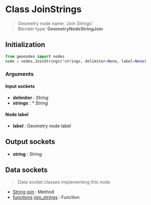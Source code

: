 
# Class JoinStrings

> Geometry node name: _'Join Strings'_<br>Blender type:  **GeometryNodeStringJoin**

## Initialization


```python
from geonodes import nodes
node = nodes.JoinStrings(*strings, delimiter=None, label=None)
```


### Arguments


#### Input sockets



- **delimiter** : _String_
- **strings** : * _String_



#### Node label



- **label** : Geometry node label



## Output sockets



- **string** : _String_



## Data sockets

> Data socket classes implementing this node


- [String](./sockets/String.md) [join](./sockets/String.md#join) : Method
- [functions](./sockets/functions.md) [join_strings](./sockets/functions.md#join_strings) : Function


